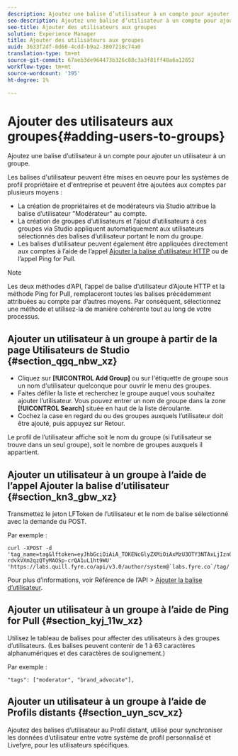 ```yaml
---
description: Ajoutez une balise d’utilisateur à un compte pour ajouter un utilisateur à un groupe.
seo-description: Ajoutez une balise d’utilisateur à un compte pour ajouter un utilisateur à un groupe.
seo-title: Ajouter des utilisateurs aux groupes
solution: Experience Manager
title: Ajouter des utilisateurs aux groupes
uuid: 3633f2df-8d60-4cdd-b9a2-3807218c74a0
translation-type: tm+mt
source-git-commit: 67aeb3de964473b326c88c3a3f81ff48a6a12652
workflow-type: tm+mt
source-wordcount: '395'
ht-degree: 1%

---
```



# Ajouter des utilisateurs aux groupes{#adding-users-to-groups}

Ajoutez une balise d’utilisateur à un compte pour ajouter un utilisateur à un groupe.

Les balises d&#39;utilisateur peuvent être mises en oeuvre pour les systèmes de profil propriétaire et d&#39;entreprise et peuvent être ajoutées aux comptes par plusieurs moyens :

* La création de propriétaires et de modérateurs via Studio attribue la balise d’utilisateur &quot;Modérateur&quot; au compte.
* La création de groupes d’utilisateurs et l’ajout d’utilisateurs à ces groupes via Studio appliquent automatiquement aux utilisateurs sélectionnés des balises d’utilisateur portant le nom du groupe.
* Les balises d’utilisateur peuvent également être appliquées directement aux comptes à l’aide de l’appel [Ajouter la balise d’utilisateur HTTP](https://api.livefyre.com/docs#add-user-tag) ou de l’appel Ping for Pull.

>[!NOTE]
>
>Les deux méthodes d’API, l’appel de balise d’utilisateur d’Ajoute HTTP et la méthode Ping for Pull, remplaceront toutes les balises précédemment attribuées au compte par d’autres moyens. Par conséquent, sélectionnez une méthode et utilisez-la de manière cohérente tout au long de votre processus.

## Ajouter un utilisateur à un groupe à partir de la page Utilisateurs de Studio {#section_qgq_nbw_xz}

* Cliquez sur **[!UICONTROL Add Group]** ou sur l&#39;étiquette de groupe sous un nom d&#39;utilisateur quelconque pour ouvrir le menu des groupes.
* Faites défiler la liste et recherchez le groupe auquel vous souhaitez ajouter l’utilisateur. Vous pouvez entrer un nom de groupe dans la zone **[!UICONTROL Search]** située en haut de la liste déroulante.
* Cochez la case en regard du ou des groupes auxquels l’utilisateur doit être ajouté, puis appuyez sur Retour.

Le profil de l’utilisateur affiche soit le nom du groupe (si l’utilisateur se trouve dans un seul groupe), soit le nombre de groupes auxquels il appartient.

## Ajouter un utilisateur à un groupe à l’aide de l’appel Ajouter la balise d’utilisateur {#section_kn3_gbw_xz}

Transmettez le jeton LFToken de l’utilisateur et le nom de balise sélectionné avec la demande du POST.

Par exemple :

```
curl -XPOST -d 'tag_name=tag&lftoken=eyJhbGciOiAiA_TOKENcGlyZXMiOiAxMzU3OTY3NTAxLjIzn0.KoyXUVCavt-rdvkVXm2qzQTyMAOSp-crQA1uL1ht9WU' 'https://labs.quill.fyre.co/api/v3.0/author/system@`labs.fyre.co`/tag/'
```


Pour plus d’informations, voir Référence de l’API > [Ajouter la balise d’utilisateur](https://api.livefyre.com/docs/apis/by-category/user-management#operation=urn:livefyre:apis:quill:operations:api:v3.0:author:tags:method=post).

## Ajouter un utilisateur à un groupe à l’aide de Ping for Pull {#section_kyj_11w_xz}

Utilisez le tableau de balises pour affecter des utilisateurs à des groupes d’utilisateurs. (Les balises peuvent contenir de 1 à 63 caractères alphanumériques et des caractères de soulignement.)

Par exemple :

```
"tags": ["moderator", "brand_advocate"],
```

## Ajouter un utilisateur à un groupe à l’aide de Profils distants {#section_uyn_scv_xz}

Ajoutez des balises d’utilisateur au Profil distant, utilisé pour synchroniser les données d’utilisateur entre votre système de profil personnalisé et Livefyre, pour les utilisateurs spécifiques.
